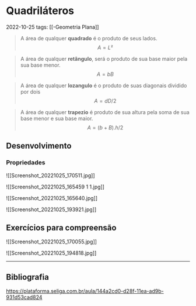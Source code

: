 # Quadriláteros
2022-10-25
tags: [[-Geometria Plana]]

> A área de qualquer **quadrado** é o produto de seus lados.
$$A = L²$$

> A área de qualquer **retângulo**, será o produto de sua base maior pela sua base menor.
$$A = bB $$

>A área de qualquer **lozangulo** é o produto de suas diagonais dividido por dois
$$A = dD/2$$

> A área de qualquer **trapezio** é produto de sua altura pela soma de sua base menor e sua base maior.
$$A = (b+B).h/2$$

## Desenvolvimento

### Propriedades

![[Screenshot_20221025_170511.jpg]]

![[Screenshot_20221025_165459 1 1.jpg]]

![[Screenshot_20221025_165640.jpg]]

![[Screenshot_20221025_193921.jpg]]

## Exercícios para compreensão

![[Screenshot_20221025_170055.jpg]]

![[Screenshot_20221025_194818.jpg]]


-----------------------------------------------
## Bibliografia

https://plataforma.seliga.com.br/aula/144a2cd0-d28f-11ea-ad9b-931d53cad824